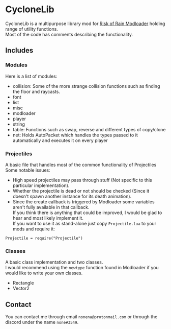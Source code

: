 # CycloneLib

CycloneLib is a multipurpose library mod for [Risk of Rain Modloader](https://rainfusion.ml) holding range of utility functions.  
Most of the code has comments describing the functionality.  

## Includes

### Modules

Here is a list of modules:  
* collision: Some of the more strange collision functions such as finding the floor and raycasts.  
* font  
* list  
* misc  
* modloader  
* player  
* string  
* table: Functions such as swap, reverse and different types of copy/clone  
* net: Holds AutoPacket which handles the types passed to it automatically and executes it on every player

### Projectiles

A basic file that handles most of the common functionality of Projectiles  
Some notable issues:  
* High speed projectiles may pass through stuff (Not specific to this particular implementation).  
* Whether the projectile is dead or not should be checked (Since it doesn't spawn another instance for its death animation).  
* Since the create callback is triggered by Modloader some variables aren't fully available in that callback.  
If you think there is anything that could be improved, I would be glad to hear and most likely implement it.  
If you want to use it as stand-alone just copy `Projectile.lua` to your mods and require it:  
```
Projectile = require("Projectile")
```

### Classes

A basic class implementation and two classes.  
I would recommend using the `newtype` function found in Modloader if you would like to write your own classes.  
* Rectangle  
* Vector2  

## Contact

You can contact me through email `nonena@protonmail.com` or through the discord under the name `none#3549`.  